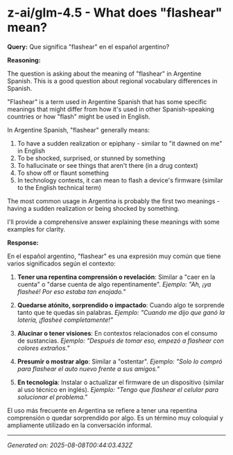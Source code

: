 # z-ai/glm-4.5 - What does "flashear" mean?

**Query:** Que significa "flashear" en el español argentino?

**Reasoning:**

The question is asking about the meaning of "flashear" in Argentine Spanish. This is a good question about regional vocabulary differences in Spanish.

"Flashear" is a term used in Argentine Spanish that has some specific meanings that might differ from how it's used in other Spanish-speaking countries or how "flash" might be used in English.

In Argentine Spanish, "flashear" generally means:

1. To have a sudden realization or epiphany - similar to "it dawned on me" in English
2. To be shocked, surprised, or stunned by something
3. To hallucinate or see things that aren't there (in a drug context)
4. To show off or flaunt something
5. In technology contexts, it can mean to flash a device's firmware (similar to the English technical term)

The most common usage in Argentina is probably the first two meanings - having a sudden realization or being shocked by something.

I'll provide a comprehensive answer explaining these meanings with some examples for clarity.

**Response:**

En el español argentino, "flashear" es una expresión muy común que tiene varios significados según el contexto:

1. **Tener una repentina comprensión o revelación**: Similar a "caer en la cuenta" o "darse cuenta de algo repentinamente".
   *Ejemplo: "Ah, ¡ya flasheé! Por eso estaba tan enojado."*

2. **Quedarse atónito, sorprendido o impactado**: Cuando algo te sorprende tanto que te quedas sin palabras.
   *Ejemplo: "Cuando me dijo que ganó la lotería, ¡flasheé completamente!"*

3. **Alucinar o tener visiones**: En contextos relacionados con el consumo de sustancias.
   *Ejemplo: "Después de tomar eso, empezó a flashear con colores extraños."*

4. **Presumir o mostrar algo**: Similar a "ostentar".
   *Ejemplo: "Solo lo compró para flashear el auto nuevo frente a sus amigos."*

5. **En tecnología**: Instalar o actualizar el firmware de un dispositivo (similar al uso técnico en inglés).
   *Ejemplo: "Tengo que flashear el celular para solucionar el problema."*

El uso más frecuente en Argentina se refiere a tener una repentina comprensión o quedar sorprendido por algo. Es un término muy coloquial y ampliamente utilizado en la conversación informal.

---
*Generated on: 2025-08-08T00:44:03.432Z*
